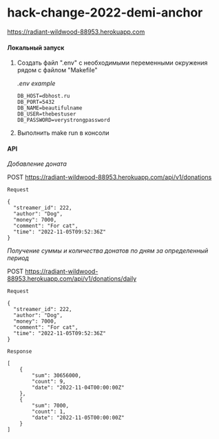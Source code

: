 # hack-change-2022-demi-anchor

https://radiant-wildwood-88953.herokuapp.com

#### Локальный запуск

1. Создать файл ".env" с необходимыми переменными окружения рядом с файлом "Makefile"

   *.env example*

   ```
   DB_HOST=dbhost.ru
   DB_PORT=5432
   DB_NAME=beautifulname
   DB_USER=thebestuser
   DB_PASSWORD=verystrongpassword
   ```

2.  Выполнить make run в консоли

#### API

*Добавление доната*

POST https://radiant-wildwood-88953.herokuapp.com/api/v1/donations

   ```
   Request
   
   {
     "streamer_id": 222,
     "author": "Dog",
     "money": 7000,
     "comment": "For cat",
     "time": "2022-11-05T09:52:36Z"
   }
   ```

*Получение суммы и количества донатов по дням за определенный период*

POST https://radiant-wildwood-88953.herokuapp.com/api/v1/donations/daily

   ```
   Request
   
   {
     "streamer_id": 222,
     "author": "Dog",
     "money": 7000,
     "comment": "For cat",
     "time": "2022-11-05T09:52:36Z"
   }
   
   Response
   
   [
       {
           "sum": 30656000,
           "count": 9,
           "date": "2022-11-04T00:00:00Z"
       },
       {
           "sum": 7000,
           "count": 1,
           "date": "2022-11-05T00:00:00Z"
       }
   ]
   
   ```